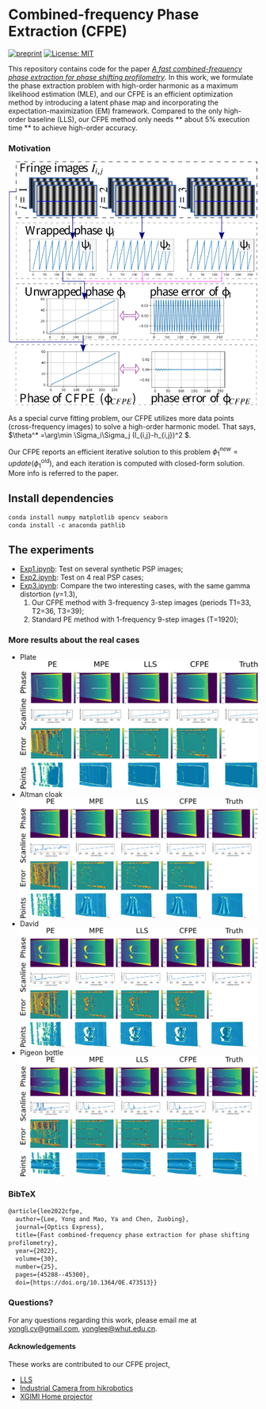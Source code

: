 # Combined-frequency Phase Extraction (CFPE) 


[![preprint](https://img.shields.io/static/v1?label=Journal&message=OpticsExpress)](https://opg.optica.org/oe/abstract.cfm?doi=10.1364/OE.473513)
[![License: MIT](https://img.shields.io/badge/License-MIT-yellow.svg)](https://opensource.org/licenses/MIT)


This repository contains code for the paper *[A fast combined-frequency phase extraction for phase shifting profilometry](https://doi.org/10.1364/OE.473513)*. 
In this work, we formulate the phase extraction problem with high-order harmonic as a maximum likelihood estimation (MLE), and our CFPE is an efficient optimization method by introducing a latent phase map and incorporating the expectation-maximization (EM) framework.
Compared to the only high-order baseline (LLS), our CFPE method only needs **  about 5% execution time  ** to achieve high-order accuracy.
### Motivation 
![movie](data/Fig2.png)

As a special curve fitting problem, our CFPE utilizes more data points (cross-frequency images) to solve a high-order harmonic model. That says, $\theta^* =\arg\min \Sigma_i\Sigma_j (I_{i,j}-h_{i,j})^2 $. 

Our CFPE reports an efficient iterative solution to this problem $\phi_1^{new}=update(\phi_1^{old})$, and each iteration is computed with closed-form solution. More info is referred to the paper.


## Install dependencies
```
conda install numpy matplotlib opencv seaborn
conda install -c anaconda pathlib
```


## The experiments
* [Exp1.ipynb](https://github.com/yongleex/CFPE/blob/main/Exp1_synthesis.ipynb): Test on several synthetic PSP images;
* [Exp2.ipynb](https://github.com/yongleex/CFPE/blob/main/Exp2_real.ipynb): Test on 4 real PSP cases;
* [Exp3.ipynb](https://github.com/yongleex/CFPE/blob/main/Exp3_for_review.ipynb): Compare the two interesting cases, with the same gamma distortion ($\gamma$=1.3),
  1. Our CFPE method with 3-frequency 3-step images (periods T1=33, T2=36, T3=39);
  2. Standard PE method with 1-frequency 9-step images (T=1920);

### More results about the real cases
- Plate
![The results of plate](data/MoreResults/Case1.png)
- Altman cloak
![The results of Altman cloak](data/MoreResults/Case4.png)
- David
![The results of David](data/MoreResults/Case6.png)
- Pigeon bottle 
![The results of Pigeon bottle](data/MoreResults/Case8.png)

### BibTeX

```
@article{lee2022cfpe,
  author={Lee, Yong and Mao, Ya and Chen, Zuobing},  
  journal={Optics Express},  
  title={Fast combined-frequency phase extraction for phase shifting profilometry},  
  year={2022},
  volume={30},
  number={25},
  pages={45288--45300},
  doi={https://doi.org/10.1364/OE.473513}}
```

### Questions?
For any questions regarding this work, please email me at [yongli.cv@gmail.com](mailto:yongli.cv@gmail.com), [yonglee@whut.edu.cn](mailto:yonglee@whut.edu.cn).

#### Acknowledgements
These works are contributed to our CFPE project,

* [LLS](https://doi.org/10.1364/OE.384155)
* [Industrial Camera from hikrobotics](https://www.hikrobotics.com/cn/machinevision/visionproduct?typeId=27&id=259)
* [XGIMI Home projector](https://www.xgimi.com/)
